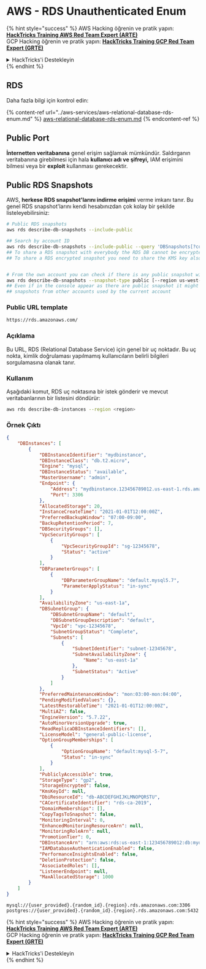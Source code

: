 # AWS - RDS Unauthenticated Enum

{% hint style="success" %}
AWS Hacking öğrenin ve pratik yapın:<img src="/.gitbook/assets/image.png" alt="" data-size="line">[**HackTricks Training AWS Red Team Expert (ARTE)**](https://training.hacktricks.xyz/courses/arte)<img src="/.gitbook/assets/image.png" alt="" data-size="line">\
GCP Hacking öğrenin ve pratik yapın: <img src="/.gitbook/assets/image (2).png" alt="" data-size="line">[**HackTricks Training GCP Red Team Expert (GRTE)**<img src="/.gitbook/assets/image (2).png" alt="" data-size="line">](https://training.hacktricks.xyz/courses/grte)

<details>

<summary>HackTricks'i Destekleyin</summary>

* [**Abonelik planlarını**](https://github.com/sponsors/carlospolop) kontrol edin!
* **💬 Discord grubuna** [**katılın**](https://discord.gg/hRep4RUj7f) veya [**telegram grubuna**](https://t.me/peass) katılın ya da **Twitter'da** 🐦 [**@hacktricks\_live**](https://twitter.com/hacktricks\_live)**'ı takip edin.**
* **HackTricks'e PR göndererek hacking ipuçlarını paylaşın** [**HackTricks**](https://github.com/carlospolop/hacktricks) ve [**HackTricks Cloud**](https://github.com/carlospolop/hacktricks-cloud) github depolarına.

</details>
{% endhint %}

## RDS

Daha fazla bilgi için kontrol edin:

{% content-ref url="../aws-services/aws-relational-database-rds-enum.md" %}
[aws-relational-database-rds-enum.md](../aws-services/aws-relational-database-rds-enum.md)
{% endcontent-ref %}

## Public Port

**İnternetten veritabanına** genel erişim sağlamak mümkündür. Saldırganın veritabanına girebilmesi için hala **kullanıcı adı ve şifreyi,** IAM erişimini bilmesi veya bir **exploit** kullanması gerekecektir.

## Public RDS Snapshots

AWS, **herkese RDS snapshot'larını indirme erişimi** verme imkanı tanır. Bu genel RDS snapshot'larını kendi hesabınızdan çok kolay bir şekilde listeleyebilirsiniz:
```bash
# Public RDS snapshots
aws rds describe-db-snapshots --include-public

## Search by account ID
aws rds describe-db-snapshots --include-public --query 'DBSnapshots[?contains(DBSnapshotIdentifier, `284546856933:`) == `true`]'
## To share a RDS snapshot with everybody the RDS DB cannot be encrypted (so the snapshot won't be encryted)
## To share a RDS encrypted snapshot you need to share the KMS key also with the account


# From the own account you can check if there is any public snapshot with:
aws rds describe-db-snapshots --snapshot-type public [--region us-west-2]
## Even if in the console appear as there are public snapshot it might be public
## snapshots from other accounts used by the current account
```
### Public URL template

```html
https://rds.amazonaws.com/
```

### Açıklama

Bu URL, RDS (Relational Database Service) için genel bir uç noktadır. Bu uç nokta, kimlik doğrulaması yapılmamış kullanıcıların belirli bilgileri sorgulamasına olanak tanır.

### Kullanım

Aşağıdaki komut, RDS uç noktasına bir istek gönderir ve mevcut veritabanlarının bir listesini döndürür:

```bash
aws rds describe-db-instances --region <region>
```

### Örnek Çıktı

```json
{
    "DBInstances": [
        {
            "DBInstanceIdentifier": "mydbinstance",
            "DBInstanceClass": "db.t2.micro",
            "Engine": "mysql",
            "DBInstanceStatus": "available",
            "MasterUsername": "admin",
            "Endpoint": {
                "Address": "mydbinstance.123456789012.us-east-1.rds.amazonaws.com",
                "Port": 3306
            },
            "AllocatedStorage": 20,
            "InstanceCreateTime": "2021-01-01T12:00:00Z",
            "PreferredBackupWindow": "07:00-09:00",
            "BackupRetentionPeriod": 7,
            "DBSecurityGroups": [],
            "VpcSecurityGroups": [
                {
                    "VpcSecurityGroupId": "sg-12345678",
                    "Status": "active"
                }
            ],
            "DBParameterGroups": [
                {
                    "DBParameterGroupName": "default.mysql5.7",
                    "ParameterApplyStatus": "in-sync"
                }
            ],
            "AvailabilityZone": "us-east-1a",
            "DBSubnetGroup": {
                "DBSubnetGroupName": "default",
                "DBSubnetGroupDescription": "default",
                "VpcId": "vpc-12345678",
                "SubnetGroupStatus": "Complete",
                "Subnets": [
                    {
                        "SubnetIdentifier": "subnet-12345678",
                        "SubnetAvailabilityZone": {
                            "Name": "us-east-1a"
                        },
                        "SubnetStatus": "Active"
                    }
                ]
            },
            "PreferredMaintenanceWindow": "mon:03:00-mon:04:00",
            "PendingModifiedValues": {},
            "LatestRestorableTime": "2021-01-01T12:00:00Z",
            "MultiAZ": false,
            "EngineVersion": "5.7.22",
            "AutoMinorVersionUpgrade": true,
            "ReadReplicaDBInstanceIdentifiers": [],
            "LicenseModel": "general-public-license",
            "OptionGroupMemberships": [
                {
                    "OptionGroupName": "default:mysql-5-7",
                    "Status": "in-sync"
                }
            ],
            "PubliclyAccessible": true,
            "StorageType": "gp2",
            "StorageEncrypted": false,
            "KmsKeyId": null,
            "DbiResourceId": "db-ABCDEFGHIJKLMNOPQRSTU",
            "CACertificateIdentifier": "rds-ca-2019",
            "DomainMemberships": [],
            "CopyTagsToSnapshot": false,
            "MonitoringInterval": 0,
            "EnhancedMonitoringResourceArn": null,
            "MonitoringRoleArn": null,
            "PromotionTier": 0,
            "DBInstanceArn": "arn:aws:rds:us-east-1:123456789012:db:mydbinstance",
            "IAMDatabaseAuthenticationEnabled": false,
            "PerformanceInsightsEnabled": false,
            "DeletionProtection": false,
            "AssociatedRoles": [],
            "ListenerEndpoint": null,
            "MaxAllocatedStorage": 1000
        }
    ]
}
```
```
mysql://{user_provided}.{random_id}.{region}.rds.amazonaws.com:3306
postgres://{user_provided}.{random_id}.{region}.rds.amazonaws.com:5432
```
{% hint style="success" %}
AWS Hacking öğrenin ve pratik yapın:<img src="/.gitbook/assets/image.png" alt="" data-size="line">[**HackTricks Training AWS Red Team Expert (ARTE)**](https://training.hacktricks.xyz/courses/arte)<img src="/.gitbook/assets/image.png" alt="" data-size="line">\
GCP Hacking öğrenin ve pratik yapın: <img src="/.gitbook/assets/image (2).png" alt="" data-size="line">[**HackTricks Training GCP Red Team Expert (GRTE)**<img src="/.gitbook/assets/image (2).png" alt="" data-size="line">](https://training.hacktricks.xyz/courses/grte)

<details>

<summary>HackTricks'i Destekleyin</summary>

* [**abonelik planlarını**](https://github.com/sponsors/carlospolop) kontrol edin!
* 💬 [**Discord grubuna**](https://discord.gg/hRep4RUj7f) veya [**telegram grubuna**](https://t.me/peass) katılın ya da **Twitter'da** 🐦 [**@hacktricks\_live**](https://twitter.com/hacktricks\_live) **bizi takip edin.**
* **HackTricks** ve [**HackTricks Cloud**](https://github.com/carlospolop/hacktricks-cloud) github depolarına PR göndererek hacking ipuçlarını paylaşın.

</details>
{% endhint %}
